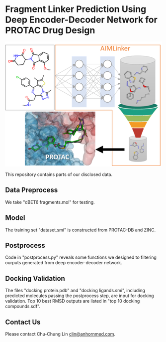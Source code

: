 # Fragment Linker Prediction Using Deep Encoder-Decoder Network for PROTAC Drug Design

![](AIMLinker.png)

This repository contains parts of our disclosed data. 

## Data Preprocess
We take "dBET6 fragments.mol" for testing.

## Model
The training set "dataset.smi" is constructed from PROTAC-DB and ZINC.

## Postprocess
Code in "postprocess.py" reveals some functions we designed to filtering ourputs generated from deep encoder-decoder network.

## Docking Validation
The files "docking protein.pdb" and "docking ligands.smi", including predicted molecules passing the postprocess step, are input for docking validation. Top 10 best RMSD outputs are listed in "top 10 docking compounds.sdf".

## Contact Us
Please contact Chu-Chung Lin [clin@anhornmed.com](mailto:clin@anhornmed.com).
